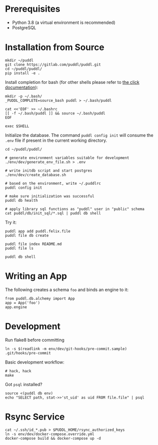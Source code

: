 # Prerequisites
- Python 3.8 (a virtual environment is recommended)
- PostgreSQL


# Installation from Source
```
mkdir ~/puddl
git clone https://gitlab.com/puddl/puddl.git
cd ~/puddl/puddl/
pip install -e .
```

Install completion for bash (for other shells please refer to [the click
documentation][click-completion]):
```
mkdir -p ~/.bash/
_PUDDL_COMPLETE=source_bash puddl > ~/.bash/puddl

cat <<'EOF' >> ~/.bashrc
[[ -f ~/.bash/puddl ]] && source ~/.bash/puddl
EOF

exec $SHELL
```
[click-completion]: https://click.palletsprojects.com/en/7.x/bashcomplete/#activation-script

Initialize the database. The command `puddl config init` will consume the `.env`
file if present in the current working directory.
```
cd ~/puddl/puddl/

# generate environment variables suitable for development
./env/dev/generate_env_file.sh > .env

# write initdb script and start postgres
./env/dev/create_database.sh

# based on the environment, write ~/.puddlrc
puddl config init

# make sure initialization was successful
puddl db health

# apply library sql functions as "puddl" user in "public" schema
cat puddl/db/init_sql/*.sql | puddl db shell
```

Try it:
```
puddl app add puddl.felix.file
puddl file db create

puddl file index README.md
puddl file ls

puddl db shell
```


# Writing an App
The following creates a schema `foo` and binds an engine to it:
```
from puddl.db.alchemy import App
app = App('foo')
app.engine
```


# Development
Run flake8 before committing
```
ln -s $(readlink -m env/dev/git-hooks/pre-commit.sample) .git/hooks/pre-commit
```

Basic development workflow:
```
# hack, hack
make
```

Got `psql` installed?
```
source <(puddl db env)
echo "SELECT path, stat->>'st_uid' as uid FROM file.file" | psql
```


# Rsync Service
```
cat ~/.ssh/id_*.pub > $PUDDL_HOME/rsync_authorized_keys
ln -s env/dev/docker-compose.override.yml
docker-compose build && docker-compose up -d
```

